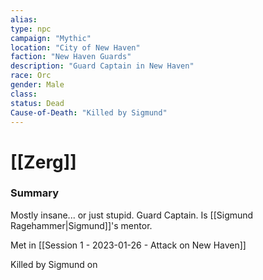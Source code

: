 ```yaml
---
alias: 
type: npc
campaign: "Mythic"
location: "City of New Haven"
faction: "New Haven Guards"
description: "Guard Captain in New Haven"
race: Orc
gender: Male
class: 
status: Dead
Cause-of-Death: "Killed by Sigmund"
---
```

# [[Zerg]]

### Summary
Mostly insane... or just stupid. Guard Captain. Is [[Sigmund Ragehammer|Sigmund]]'s mentor.

Met in [[Session 1 - 2023-01-26 - Attack on New Haven]]

Killed by Sigmund on 

